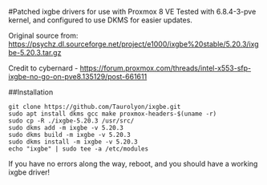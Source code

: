 #Patched ixgbe drivers for use with Proxmox 8 VE
Tested with 6.8.4-3-pve kernel, and configured to use DKMS for easier updates.

Original source from: https://psychz.dl.sourceforge.net/project/e1000/ixgbe%20stable/5.20.3/ixgbe-5.20.3.tar.gz

Credit to cybernard - https://forum.proxmox.com/threads/intel-x553-sfp-ixgbe-no-go-on-pve8.135129/post-661611

##Installation
```
git clone https://github.com/Taurolyon/ixgbe.git
sudo apt install dkms gcc make proxmox-headers-$(uname -r)
sudo cp -R ./ixgbe-5.20.3 /usr/src/
sudo dkms add -m ixgbe -v 5.20.3
sudo dkms build -m ixgbe -v 5.20.3
sudo dkms install -m ixgbe -v 5.20.3
echo "ixgbe" | sudo tee -a /etc/modules
```

If you have no errors along the way, reboot, and you should have a working ixgbe driver!
